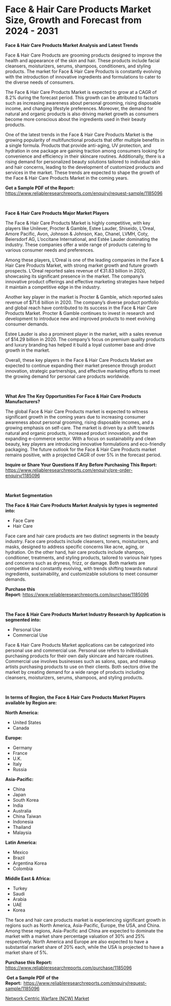 <p><h1>Face & Hair Care Products Market Size, Growth and Forecast from 2024 - 2031</h1></p><p><strong>Face & Hair Care Products Market Analysis and Latest Trends</strong></p>
<p><p>Face & Hair Care Products are grooming products designed to improve the health and appearance of the skin and hair. These products include facial cleansers, moisturizers, serums, shampoos, conditioners, and styling products. The market for Face & Hair Care Products is constantly evolving with the introduction of innovative ingredients and formulations to cater to the diverse needs of consumers.</p><p>The Face & Hair Care Products Market is expected to grow at a CAGR of 8.2% during the forecast period. This growth can be attributed to factors such as increasing awareness about personal grooming, rising disposable income, and changing lifestyle preferences. Moreover, the demand for natural and organic products is also driving market growth as consumers become more conscious about the ingredients used in their beauty products.</p><p>One of the latest trends in the Face & Hair Care Products Market is the growing popularity of multifunctional products that offer multiple benefits in a single formula. Products that provide anti-aging, UV protection, and hydration in one package are gaining traction among consumers looking for convenience and efficiency in their skincare routines. Additionally, there is a rising demand for personalized beauty solutions tailored to individual skin and hair concerns, leading to the development of customized products and services in the market. These trends are expected to shape the growth of the Face & Hair Care Products Market in the coming years.</p></p>
<p><strong>Get a Sample PDF of the Report:&nbsp;</strong> <a href="https://www.reliableresearchreports.com/enquiry/request-sample/1185096">https://www.reliableresearchreports.com/enquiry/request-sample/1185096</a></p>
<p>&nbsp;</p>
<p><strong>Face & Hair Care Products Major Market Players</strong></p>
<p><p>The Face & Hair Care Products Market is highly competitive, with key players like Unilever, Procter & Gamble, Estee Lauder, Shiseido, L’Oreal, Amore Pacific, Avon, Johnson & Johnson, Kao, Chanel, LVMH, Coty, Beiersdorf AG, L’occitane International, and Estée Lauder dominating the industry. These companies offer a wide range of products catering to various consumer needs and preferences.</p><p>Among these players, L’Oreal is one of the leading companies in the Face & Hair Care Products Market, with strong market growth and future growth prospects. L’Oreal reported sales revenue of €31.83 billion in 2020, showcasing its significant presence in the market. The company’s innovative product offerings and effective marketing strategies have helped it maintain a competitive edge in the industry.</p><p>Another key player in the market is Procter & Gamble, which reported sales revenue of $71.6 billion in 2020. The company’s diverse product portfolio and global reach have contributed to its success in the Face & Hair Care Products Market. Procter & Gamble continues to invest in research and development to introduce new and improved products to meet evolving consumer demands.</p><p>Estee Lauder is also a prominent player in the market, with a sales revenue of $14.29 billion in 2020. The company’s focus on premium quality products and luxury branding has helped it build a loyal customer base and drive growth in the market.</p><p>Overall, these key players in the Face & Hair Care Products Market are expected to continue expanding their market presence through product innovation, strategic partnerships, and effective marketing efforts to meet the growing demand for personal care products worldwide.</p></p>
<p>&nbsp;</p>
<p><strong>What Are The Key Opportunities For Face & Hair Care Products Manufacturers?</strong></p>
<p><p>The global Face & Hair Care Products market is expected to witness significant growth in the coming years due to increasing consumer awareness about personal grooming, rising disposable incomes, and a growing emphasis on self-care. The market is driven by a shift towards natural and organic products, increased product innovation, and the expanding e-commerce sector. With a focus on sustainability and clean beauty, key players are introducing innovative formulations and eco-friendly packaging. The future outlook for the Face & Hair Care Products market remains positive, with a projected CAGR of over 5% in the forecast period.</p></p>
<p><strong>Inquire or Share Your Questions If Any Before Purchasing This Report:</strong> <a href="https://www.reliableresearchreports.com/enquiry/pre-order-enquiry/1185096">https://www.reliableresearchreports.com/enquiry/pre-order-enquiry/1185096</a></p>
<p>&nbsp;</p>
<p><strong>Market Segmentation</strong></p>
<p><strong>The Face & Hair Care Products Market Analysis by types is segmented into:</strong></p>
<p><ul><li>Face Care</li><li>Hair Care</li></ul></p>
<p><p>Face care and hair care products are two distinct segments in the beauty industry. Face care products include cleansers, toners, moisturizers, and masks, designed to address specific concerns like acne, aging, or hydration. On the other hand, hair care products include shampoo, conditioner, treatments, and styling products, tailored to various hair types and concerns such as dryness, frizz, or damage. Both markets are competitive and constantly evolving, with trends shifting towards natural ingredients, sustainability, and customizable solutions to meet consumer demands.</p></p>
<p><strong>Purchase this Report:&nbsp;</strong><a href="https://www.reliableresearchreports.com/purchase/1185096">https://www.reliableresearchreports.com/purchase/1185096</a></p>
<p>&nbsp;</p>
<p><strong>The Face & Hair Care Products Market Industry Research by Application is segmented into:</strong></p>
<p><ul><li>Personal Use</li><li>Commercial Use</li></ul></p>
<p><p>Face & Hair Care Products Market applications can be categorized into personal use and commercial use. Personal use refers to individuals purchasing products for their own daily skincare and haircare routines. Commercial use involves businesses such as salons, spas, and makeup artists purchasing products to use on their clients. Both sectors drive the market by creating demand for a wide range of products including cleansers, moisturizers, serums, shampoos, and styling products.</p></p>
<p>&nbsp;</p>
<p><strong>In terms of Region, the Face & Hair Care Products Market Players available by Region are:</strong></p>
<p>
    <p> <strong> North America: </strong>
        <ul>
            <li>United States</li>
            <li>Canada</li>
        </ul>
        </p> 
    <p> <strong> Europe: </strong>
        <ul>
            <li>Germany</li>
            <li>France</li>
            <li>U.K.</li>
            <li>Italy</li>
            <li>Russia</li>
        </ul>
        </p> 
    <p> <strong> Asia-Pacific: </strong>
        <ul>
            <li>China</li>
            <li>Japan</li>
            <li>South Korea</li>
            <li>India</li>
            <li>Australia</li>
            <li>China Taiwan</li>
            <li>Indonesia</li>
            <li>Thailand</li>
            <li>Malaysia</li>
        </ul>
        </p> 
    <p> <strong> Latin America: </strong>
        <ul>
            <li>Mexico</li>
            <li>Brazil</li>
            <li>Argentina Korea</li>
            <li>Colombia</li>
        </ul>
        </p> 
    <p> <strong> Middle East & Africa: </strong>
        <ul>
            <li>Turkey</li>
            <li>Saudi</li>
            <li>Arabia</li>
            <li>UAE</li>
            <li>Korea</li>
        </ul>
    </p>
    </p>
<p><p>The face and hair care products market is experiencing significant growth in regions such as North America, Asia-Pacific, Europe, the USA, and China. Among these regions, Asia-Pacific and China are expected to dominate the market with a market share percentage valuation of 30% and 25% respectively. North America and Europe are also expected to have a substantial market share of 20% each, while the USA is projected to have a market share of 5%.</p></p>
<p><strong>Purchase this Report: </strong><a href="https://www.reliableresearchreports.com/purchase/1185096">https://www.reliableresearchreports.com/purchase/1185096</a></p>
<p>&nbsp;<strong>Get a Sample PDF of the Report:&nbsp;&nbsp;</strong><a href="https://www.reliableresearchreports.com/enquiry/request-sample/1185096">https://www.reliableresearchreports.com/enquiry/request-sample/1185096</a></p>
<p><strong></strong></p>
<p><p><a href="https://github.com/nicoletavirag/Market-Research-Report-List-2/blob/main/network-centric-warfare-ncw-market.md">Network Centric Warfare (NCW) Market</a></p></p>